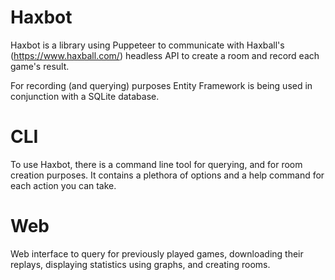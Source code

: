# Haxbot

Haxbot is a library using Puppeteer to communicate with Haxball's (https://www.haxball.com/) headless API to create a room and record each game's result.

For recording (and querying) purposes Entity Framework is being used in conjunction with a SQLite database.


# CLI

To use Haxbot, there is a command line tool for querying, and for room creation purposes.
It contains a plethora of options and a help command for each action you can take.

# Web

Web interface to query for previously played games, downloading their replays, displaying statistics using graphs, and creating rooms.
